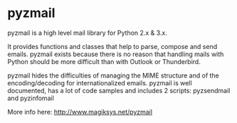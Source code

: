 pyzmail
=======

pyzmail is a high level mail library for Python 2.x & 3.x.

It provides functions and classes that help to parse, compose and send emails.
pyzmail exists because there is no reason that handling mails with Python
should be more difficult than with Outlook or Thunderbird.

pyzmail hides the difficulties of managing the MIME structure and of the
encoding/decoding for internationalized emails. pyzmail is well documented,
has a lot of code samples and includes 2 scripts: pyzsendmail and pyzinfomail

More info here: http://www.magiksys.net/pyzmail

